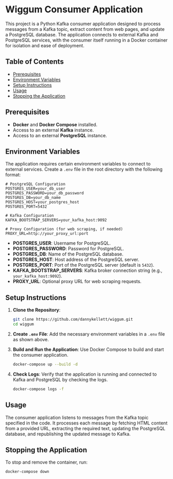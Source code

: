
# Wiggum Consumer Application

This project is a Python Kafka consumer application designed to process messages from a Kafka topic, extract content from web pages, and update a PostgreSQL database. The application connects to external Kafka and PostgreSQL services, with the consumer itself running in a Docker container for isolation and ease of deployment.

## Table of Contents
- [Prerequisites](#prerequisites)
- [Environment Variables](#environment-variables)
- [Setup Instructions](#setup-instructions)
- [Usage](#usage)
- [Stopping the Application](#stopping-the-application)

## Prerequisites

- **Docker** and **Docker Compose** installed.
- Access to an external **Kafka** instance.
- Access to an external **PostgreSQL** instance.

## Environment Variables

The application requires certain environment variables to connect to external services. Create a `.env` file in the root directory with the following format:

```env
# PostgreSQL Configuration
POSTGRES_USER=your_db_user
POSTGRES_PASSWORD=your_db_password
POSTGRES_DB=your_db_name
POSTGRES_HOST=your_postgres_host
POSTGRES_PORT=5432

# Kafka Configuration
KAFKA_BOOTSTRAP_SERVERS=your_kafka_host:9092

# Proxy Configuration (for web scraping, if needed)
PROXY_URL=http://your_proxy_url:port
```

- **POSTGRES_USER**: Username for PostgreSQL.
- **POSTGRES_PASSWORD**: Password for PostgreSQL.
- **POSTGRES_DB**: Name of the PostgreSQL database.
- **POSTGRES_HOST**: Host address of the PostgreSQL server.
- **POSTGRES_PORT**: Port of the PostgreSQL server (default is `5432`).
- **KAFKA_BOOTSTRAP_SERVERS**: Kafka broker connection string (e.g., `your_kafka_host:9092`).
- **PROXY_URL**: Optional proxy URL for web scraping requests.

## Setup Instructions

1. **Clone the Repository**:
   ```bash
   git clone https://github.com/dannykellett/wiggum.git
   cd wiggum
   ```

2. **Create `.env` File**:
   Add the necessary environment variables in a `.env` file as shown above.

3. **Build and Run the Application**:
   Use Docker Compose to build and start the consumer application.
   ```bash
   docker-compose up --build -d
   ```

4. **Check Logs**:
   Verify that the application is running and connected to Kafka and PostgreSQL by checking the logs.
   ```bash
   docker-compose logs -f
   ```

## Usage

The consumer application listens to messages from the Kafka topic specified in the code. It processes each message by fetching HTML content from a provided URL, extracting the required text, updating the PostgreSQL database, and republishing the updated message to Kafka.

## Stopping the Application

To stop and remove the container, run:
```bash
docker-compose down
```


